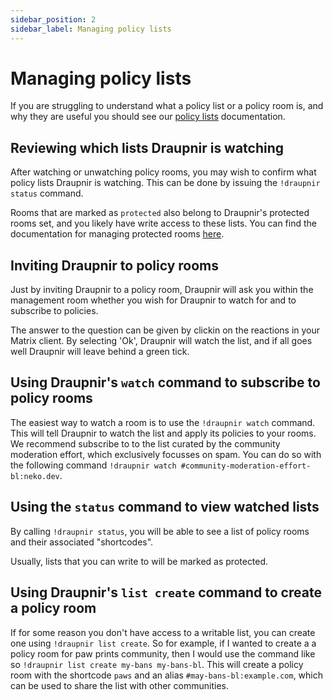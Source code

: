 ```yaml
---
sidebar_position: 2
sidebar_label: Managing policy lists
---
```


<!--
SPDX-FileCopyrightText: 2024 Gnuxie <Gnuxie@protonmail.com>

SPDX-License-Identifier: CC-BY-SA-4.0
-->

# Managing policy lists

If you are struggling to understand what a policy list or a policy
room is, and why they are useful you should see our [policy
lists](../concepts/policy-lists) documentation.

## Reviewing which lists Draupnir is watching

After watching or unwatching policy rooms, you may wish to confirm
what policy lists Draupnir is watching. This can be done by issuing
the `!draupnir status` command.

Rooms that are marked as `protected` also belong to Draupnir's
protected rooms set, and you likely have write access to these lists.
You can find the documentation for managing protected rooms
[here](./managing-protected-rooms.md).

## Inviting Draupnir to policy rooms

Just by inviting Draupnir to a policy room, Draupnir will ask you
within the management room whether you wish for Draupnir to watch for
and to subscribe to policies.

The answer to the question can be given by clickin on the reactions in
your Matrix client. By selecting 'Ok', Draupnir will watch the list,
and if all goes well Draupnir will leave behind a green tick.

## Using Draupnir's `watch` command to subscribe to policy rooms

The easiest way to watch a room is to use the `!draupnir watch`
command.  This will tell Draupnir to watch the list and apply its
policies to your rooms.  We recommend subscribe to to the list curated
by the community moderation effort, which exclusively focusses on
spam. You can do so with the following command `!draupnir watch
#community-moderation-effort-bl:neko.dev`.

## Using the `status` command to view watched lists

By calling `!draupnir status`, you will be able to see a list of
policy rooms and their associated "shortcodes".

Usually, lists that you can write to will be marked as protected.

## Using Draupnir's `list create` command to create a policy room

If for some reason you don't have access to a writable list, you can
create one using `!draupnir list create`. So for example, if I wanted
to create a a policy room for paw prints community, then I would use
the command like so `!draupnir list create my-bans my-bans-bl`. This
will create a policy room with the shortcode `paws` and an alias
`#may-bans-bl:example.com`, which can be used to share the list with
other communities.
